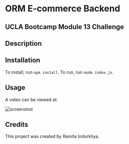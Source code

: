 # ORM E-commerce Backend

## UCLA Bootcamp Module 13 Challenge

## Description


## Installation

To install, run `npm install`.
To run, run `node index.js`.

## Usage

A video can be viewed at:

<img src="" alt="screenshot"/>

## Credits

This project was created by Ramita Indurkhya.
